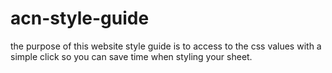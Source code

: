 # acn-style-guide

the purpose of this website style guide is to access to the css values with a simple click so you can save time when styling your sheet.
